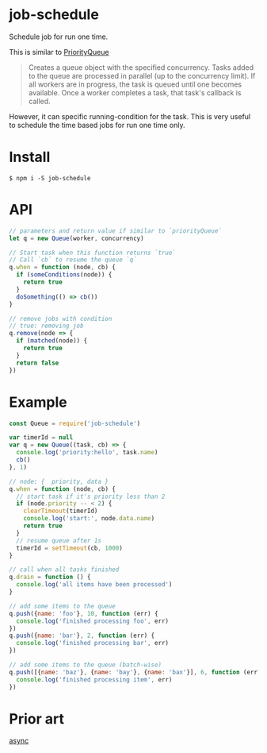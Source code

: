 # job-schedule
Schedule job for run one time.

This is similar to [PriorityQueue](https://caolan.github.io/async/docs.html#priorityQueue)
> Creates a queue object with the specified concurrency. Tasks added to the queue are processed in parallel (up to the concurrency limit). If all workers are in progress, the task is queued until one becomes available. Once a worker completes a task, that task's callback is called.

However, it can specific running-condition for the task. This is very useful to schedule the time based jobs for run one time only.

# Install
```shell
$ npm i -S job-schedule
```

# API
```javascript
// parameters and return value if similar to `priorityQueue`
let q = new Queue(worker, concurrency)

// Start task when this function returns `true`
// Call `cb` to resume the queue `q`
q.when = function (node, cb) {
  if (someConditions(node)) {
    return true
  }
  doSomething(() => cb())
}

// remove jobs with condition
// true: removing job
q.remove(node => {
  if (matched(node)) {
    return true
  }
  return false
})
```

# Example
```javascript
const Queue = require('job-schedule')

var timerId = null
var q = new Queue((task, cb) => {
  console.log('priority:hello', task.name)
  cb()
}, 1)

// node: {  priority, data }
q.when = function (node, cb) {
  // start task if it's priority less than 2
  if (node.priority -- < 2) {
    clearTimeout(timerId)
    console.log('start:', node.data.name)
    return true
  }
  // resume queue after 1s
  timerId = setTimeout(cb, 1000)
}

// call when all tasks finished
q.drain = function () {
  console.log('all items have been processed')
}

// add some items to the queue
q.push({name: 'foo'}, 10, function (err) {
  console.log('finished processing foo', err)
})
q.push({name: 'bar'}, 2, function (err) {
  console.log('finished processing bar', err)
})

// add some items to the queue (batch-wise)
q.push([{name: 'baz'}, {name: 'bay'}, {name: 'bax'}], 6, function (err) {
  console.log('finished processing item', err)
})
```

# Prior art
[async](https://github.com/caolan/async)

